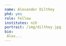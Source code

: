 ```yaml
---
name: Alexander Dilthey
phd: yes
role: Fellow
institutes: nih
portrait: /img/dilthey.jpg
bio:
 Alex...
---
```

